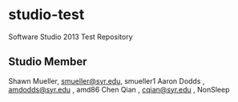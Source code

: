 studio-test
===========

Software Studio 2013 Test Repository

## Studio Member

Shawn Mueller, smueller@syr.edu, smueller1
Aaron Dodds  , amdodds@syr.edu , amd86 
Chen Qian    , cqian@syr.edu   , NonSleep
